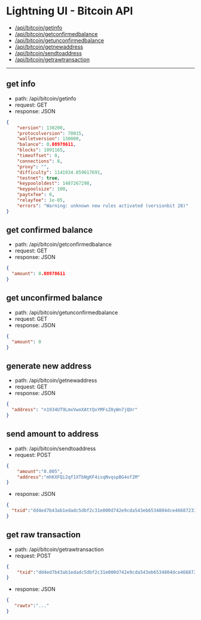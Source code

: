 # Lightning UI - Bitcoin API

- [/api/bitcoin/getinfo](#get-info)
- [/api/bitcoin/getconfirmedbalance](#get-confirmed-balance)
- [/api/bitcoin/getunconfirmedbalance](#get-unconfirmed-balance)
- [/api/bitcoin/getnewaddress](#generate-new-address)
- [/api/bitcoin/sendtoaddress](#send-amount-to-address)
- [/api/bitcoin/getrawtransaction](#get-raw-transaction)

---

## get info
- path: /api/bitcoin/getinfo
- request: GET
- response: JSON
```json
{
    "version": 130200,
    "protocolversion": 70015,
    "walletversion": 130000,
    "balance": 0.08978611,
    "blocks": 1091165,
    "timeoffset": 0,
    "connections": 8,
    "proxy": "",
    "difficulty": 1141934.859617691,
    "testnet": true,
    "keypoololdest": 1487267298,
    "keypoolsize": 100,
    "paytxfee": 0,
    "relayfee": 1e-05,
    "errors": "Warning: unknown new rules activated (versionbit 28)"
}
```
## get confirmed balance
- path: /api/bitcoin/getconfirmedbalance
- request: GET
- response: JSON
```json
{
  "amount": 0.08978611
}
```

## get unconfirmed balance
- path: /api/bitcoin/getunconfirmedbalance
- request: GET
- response: JSON
```json
{
  "amount": 0
}
```

## generate new address
- path: /api/bitcoin/getnewaddress
- request: GET
- response: JSON
```json
{
  "address": "n1934UT9LmxVwoXAttQxYMFsZ8yWn7jQUr"
}
```

## send amount to address
- path: /api/bitcoin/sendtoaddress
- request: POST
```json
{
    "amount":"0.005",
    "address":"mhKXFQi2qf1XTbNgKF4isqNvqspBG4of2M"
}
```
- response: JSON
```json
{
  "txid":"dd4ed7b43ab1edadc5dbf2c31e000d742e9cda543eb6534804dce46687233d04"
}
```

## get raw transaction
- path: /api/bitcoin/getrawtransaction
- request: POST
```json
{
    "txid":"dd4ed7b43ab1edadc5dbf2c31e000d742e9cda543eb6534804dce46687233d04"
}
```
- response: JSON
```json
{
   "rawtx":"..."
}
```


